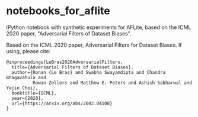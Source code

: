 # notebooks_for_aflite
IPython notebook with synthetic experiments for AFLite, based on the ICML 2020 paper, "Adversarial Filters of Dataset Biases".

Based on the ICML 2020 paper, Adversarial Filters for Dataset Biases. If using, please cite:
```
@inproceedings{LeBras2020AdversarialFilters,
  title={Adversarial Filters of Dataset Biases},
  author={Ronan {Le Bras} and Swabha Swayamdipta and Chandra Bhagavatula and 
          Rowan Zellers and Matthew E. Peters and Ashish Sabharwal and Yejin Choi},
  booktitle={ICML},
  year={2020},
  url={https://arxiv.org/abs/2002.04108}
}
```
